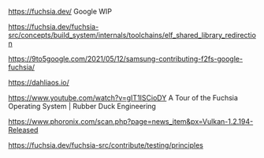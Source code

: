 https://fuchsia.dev/ Google WIP

https://fuchsia.dev/fuchsia-src/concepts/build_system/internals/toolchains/elf_shared_library_redirection

https://9to5google.com/2021/05/12/samsung-contributing-f2fs-google-fuchsia/

https://dahliaos.io/

https://www.youtube.com/watch?v=gIT1ISCioDY A Tour of the Fuchsia Operating System | Rubber Duck Engineering

https://www.phoronix.com/scan.php?page=news_item&px=Vulkan-1.2.194-Released

https://fuchsia.dev/fuchsia-src/contribute/testing/principles